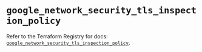 # `google_network_security_tls_inspection_policy`

Refer to the Terraform Registry for docs: [`google_network_security_tls_inspection_policy`](https://registry.terraform.io/providers/hashicorp/google-beta/6.25.0/docs/resources/google_network_security_tls_inspection_policy).
